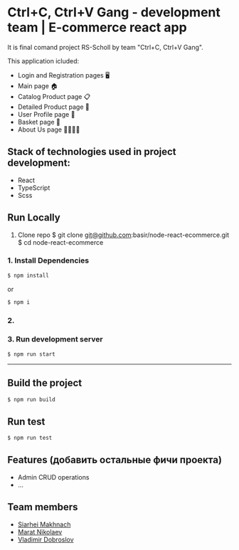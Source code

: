 # Ctrl+C, Ctrl+V Gang - development team | E-commerce react app

It is final comand project RS-Scholl by team "Ctrl+C, Ctrl+V Gang".

This application icluded:

- Login and Registration pages 🖥️
- Main page 🏠
- Catalog Product page 📋
- Detailed Product page 🔎
- User Profile page 👤
- Basket page 🛒
- About Us page 🙋‍♂️🙋‍♀️

## Stack of technologies used in project development:
- React
- TypeScript
- Scss

## Run Locally

1. Clone repo
$ git clone git@github.com:basir/node-react-ecommerce.git
$ cd node-react-ecommerce
### 1. Install Dependencies
```sh
$ npm install 
```
or

```sh
$ npm i
```

### 2. 


### 3. Run development server
```sh 
$ npm run start
```

---

## Build the project
```sh
$ npm run build
```

## Run test
```sh
$ npm run test
```

## Features (добавить остальные фичи проекта)
* Admin CRUD operations
* ...

## Team members 

* [Siarhei Makhnach](https://github.com/sergey-mak1)
* [Marat Nikolaev](https://github.com/akulove)
* [Vladimir Dobroslov](https://github.com/dobroslov)
